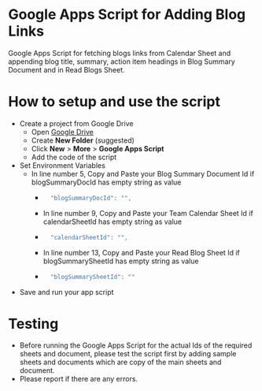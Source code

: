 # Google Apps Script for Adding Blog Links
Google Apps Script for fetching blogs links from Calendar Sheet and appending blog title, summary, action item headings in Blog Summary Document and in Read Blogs Sheet.

# How to setup and use the script
- Create a project from Google Drive
  - Open [Google Drive](https://drive.google.com/)
  - Create **New Folder** (suggested)
  - Click **New** > **More** > **Google Apps Script**
  - Add the code of the script
- Set Environment Variables
  - In line number 5, Copy and Paste your Blog Summary Document Id if blogSummaryDocId has empty string as value
    - ```javascript
        "blogSummaryDocId": "",
        ```
    - In line number 9, Copy and Paste your Team Calendar Sheet Id if calendarSheetId has empty string as value
    - ```javascript
        "calendarSheetId": "",
        ```
    - In line number 13, Copy and Paste your Read Blog Sheet Id if blogSummarySheetId has empty string as value
    - ```javascript
        "blogSummarySheetId": ""
        ```
- Save and run your app script

# Testing 
- Before running the Google Apps Script for the actual Ids of the required sheets and document, please test the script first by adding sample sheets and documents which are copy of the main sheets and document. 
- Please report if there are any errors.
